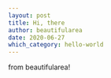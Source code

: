 ```yaml
---
layout: post
title: Hi, there
author: beautifularea
date: 2020-06-27
which_category: hello-world
---
```


from beautifularea!

